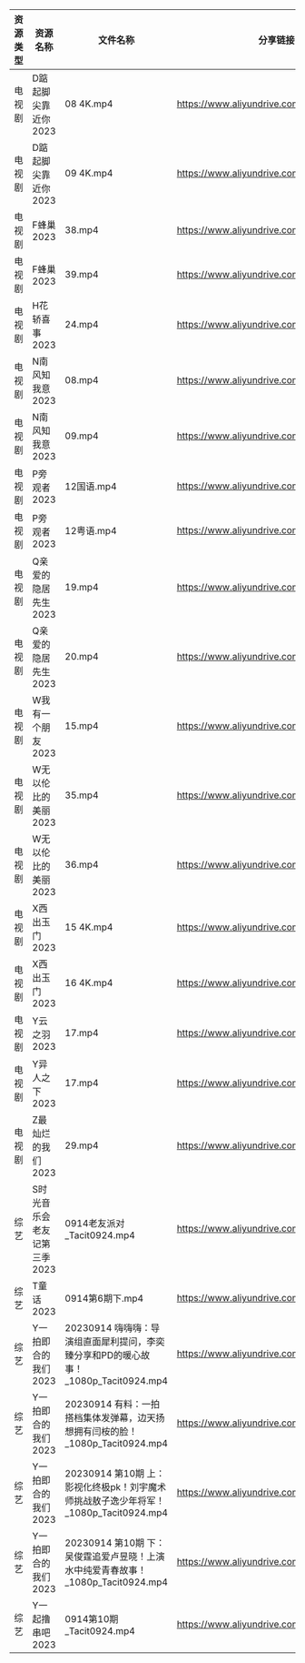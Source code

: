 | 资源类型 | 资源名称             | 文件名称                                                        | 分享链接                                      | 更新时间       |
| ---- | ---------------- | ----------------------------------------------------------- | ----------------------------------------- | ---------- |
| 电视剧  | D踮起脚尖靠近你2023     | 08 4K.mp4                                                   | https://www.aliyundrive.com/s/dgSjr6FRir3 | 2023-09-15 |
| 电视剧  | D踮起脚尖靠近你2023     | 09 4K.mp4                                                   | https://www.aliyundrive.com/s/dgSjr6FRir3 | 2023-09-15 |
| 电视剧  | F蜂巢2023          | 38.mp4                                                      | https://www.aliyundrive.com/s/5XDFM5Edxba | 2023-09-15 |
| 电视剧  | F蜂巢2023          | 39.mp4                                                      | https://www.aliyundrive.com/s/5XDFM5Edxba | 2023-09-15 |
| 电视剧  | H花轿喜事2023        | 24.mp4                                                      | https://www.aliyundrive.com/s/Deb73Nu6cAg | 2023-09-15 |
| 电视剧  | N南风知我意2023       | 08.mp4                                                      | https://www.aliyundrive.com/s/DeRMnNbejyx | 2023-09-15 |
| 电视剧  | N南风知我意2023       | 09.mp4                                                      | https://www.aliyundrive.com/s/DeRMnNbejyx | 2023-09-15 |
| 电视剧  | P旁观者2023         | 12国语.mp4                                                    | https://www.aliyundrive.com/s/37pqFfWTwos | 2023-09-15 |
| 电视剧  | P旁观者2023         | 12粤语.mp4                                                    | https://www.aliyundrive.com/s/37pqFfWTwos | 2023-09-15 |
| 电视剧  | Q亲爱的隐居先生2023     | 19.mp4                                                      | https://www.aliyundrive.com/s/pK6ZZintQ5o | 2023-09-15 |
| 电视剧  | Q亲爱的隐居先生2023     | 20.mp4                                                      | https://www.aliyundrive.com/s/pK6ZZintQ5o | 2023-09-15 |
| 电视剧  | W我有一个朋友2023      | 15.mp4                                                      | https://www.aliyundrive.com/s/XKPwiseqWcd | 2023-09-15 |
| 电视剧  | W无以伦比的美丽2023     | 35.mp4                                                      | https://www.aliyundrive.com/s/3LNxF1pwKnT | 2023-09-15 |
| 电视剧  | W无以伦比的美丽2023     | 36.mp4                                                      | https://www.aliyundrive.com/s/3LNxF1pwKnT | 2023-09-15 |
| 电视剧  | X西出玉门2023        | 15 4K.mp4                                                   | https://www.aliyundrive.com/s/LS6RVyLuhC7 | 2023-09-15 |
| 电视剧  | X西出玉门2023        | 16 4K.mp4                                                   | https://www.aliyundrive.com/s/LS6RVyLuhC7 | 2023-09-15 |
| 电视剧  | Y云之羽2023         | 17.mp4                                                      | https://www.aliyundrive.com/s/b6iM8MFmi9r | 2023-09-15 |
| 电视剧  | Y异人之下2023        | 17.mp4                                                      | https://www.aliyundrive.com/s/x4c9VAmpoeU | 2023-09-15 |
| 电视剧  | Z最灿烂的我们2023      | 29.mp4                                                      | https://www.aliyundrive.com/s/6vPRBkMxLP1 | 2023-09-15 |
| 综艺   | S时光音乐会老友记第三季2023 | 0914老友派对_Tacit0924.mp4                                      | https://www.aliyundrive.com/s/A8SsNUgtosB | 2023-09-15 |
| 综艺   | T童话2023          | 0914第6期下.mp4                                                | https://www.aliyundrive.com/s/fFoZet5PGkd | 2023-09-15 |
| 综艺   | Y一拍即合的我们2023     | 20230914 嗨嗨嗨：导演组直面犀利提问，李奕臻分享和PD的暖心故事！_1080p_Tacit0924.mp4   | https://www.aliyundrive.com/s/4M8jLpP4Xig | 2023-09-15 |
| 综艺   | Y一拍即合的我们2023     | 20230914 有料：一拍搭档集体发弹幕，边天扬想拥有闫桉的脸！_1080p_Tacit0924.mp4       | https://www.aliyundrive.com/s/4M8jLpP4Xig | 2023-09-15 |
| 综艺   | Y一拍即合的我们2023     | 20230914 第10期 上：影视化终极pk！刘宇魔术师挑战敖子逸少年将军！_1080p_Tacit0924.mp4 | https://www.aliyundrive.com/s/4M8jLpP4Xig | 2023-09-15 |
| 综艺   | Y一拍即合的我们2023     | 20230914 第10期 下：吴俊霆追爱卢昱晓！上演水中纯爱青春故事！_1080p_Tacit0924.mp4    | https://www.aliyundrive.com/s/4M8jLpP4Xig | 2023-09-15 |
| 综艺   | Y一起撸串吧2023       | 0914第10期 _Tacit0924.mp4                                     | https://www.aliyundrive.com/s/UrtGCbqjurh | 2023-09-15 |
